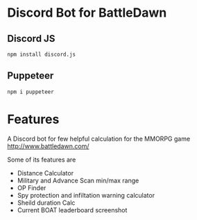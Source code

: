 # Discord Bot for BattleDawn

## Discord JS
`npm install discord.js`

## Puppeteer
`npm i puppeteer`

# Features

A Discord bot for few helpful calculation for the MMORPG game http://www.battledawn.com/

Some of its features are 
- Distance Calculator
- Military and Advance Scan min/max range
- OP Finder
- Spy protection and infiltation warning calculator
- Sheild duration Calc
- Current BOAT leaderboard screenshot
